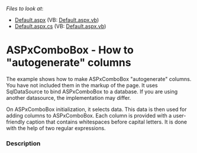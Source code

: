<!-- default file list -->
*Files to look at*:

* [Default.aspx](./CS/Default.aspx) (VB: [Default.aspx.vb](./VB/Default.aspx.vb))
* [Default.aspx.cs](./CS/Default.aspx.cs) (VB: [Default.aspx.vb](./VB/Default.aspx.vb))
<!-- default file list end -->
# ASPxComboBox - How to "autogenerate" columns


<p>The example shows how to make ASPxComboBox "autogenerate" columns. You have not included them in the markup of the page. It uses SqlDataSource to bind ASPxComboBox to a database. If you are using another datasource, the implementation may differ.</p><p>On ASPxComboBox initialization, it selects data. This data is then used for adding columns to ASPxComboBox. Each column is provided with a user-friendly caption that contains whitespaces before capital letters. It is done with the help of two regular expressions.</p>


<h3>Description</h3>

<p><br />
</p>

<br/>


